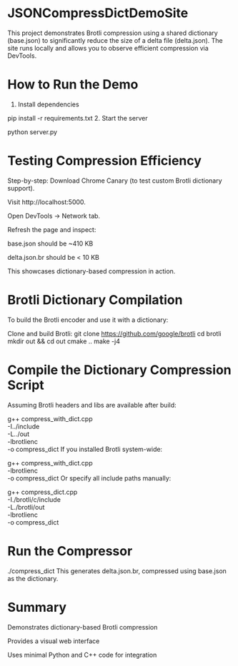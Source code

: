 # JSONCompressDictDemoSite
This project demonstrates Brotli compression using a shared dictionary (base.json) to significantly reduce the size of a delta file (delta.json). The site runs locally and allows you to observe efficient compression via DevTools.

# How to Run the Demo
1. Install dependencies

pip install -r requirements.txt
2. Start the server

python server.py

# Testing Compression Efficiency
Step-by-step:
Download Chrome Canary (to test custom Brotli dictionary support).

Visit http://localhost:5000.

Open DevTools → Network tab.

Refresh the page and inspect:

base.json should be ~410 KB

delta.json.br should be < 10 KB

This showcases dictionary-based compression in action.

# Brotli Dictionary Compilation
To build the Brotli encoder and use it with a dictionary:

Clone and build Brotli:
git clone https://github.com/google/brotli
cd brotli
mkdir out && cd out
cmake ..
make -j4
# Compile the Dictionary Compression Script
Assuming Brotli headers and libs are available after build:

g++ compress_with_dict.cpp \
    -I../include \
    -L../out \
    -lbrotlienc \
    -o compress_dict
If you installed Brotli system-wide:

g++ compress_with_dict.cpp \
    -lbrotlienc \
    -o compress_dict
Or specify all include paths manually:

g++ compress_dict.cpp \
    -I./brotli/c/include \
    -L./brotli/out \
    -lbrotlienc \
    -o compress_dict
# Run the Compressor
./compress_dict
This generates delta.json.br, compressed using base.json as the dictionary.

# Summary

Demonstrates dictionary-based Brotli compression

Provides a visual web interface

Uses minimal Python and C++ code for integration

